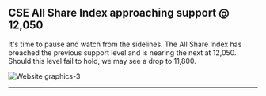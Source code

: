 ## CSE All Share Index approaching support @ 12,050

It's time to pause and watch from the sidelines. The All Share Index has breached the previous support level and is nearing the next at 12,050. Should this level fail to hold, we may see a drop to 11,800.

![Website graphics-3](https://github.com/stockpickslk/stockpickslk.github.io/assets/173802017/70cc61ff-cd5b-47d2-9d50-75271ad3531e)


---

